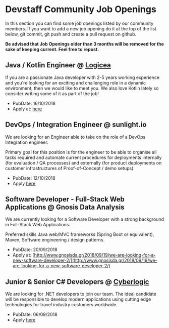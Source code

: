 # Devstaff Community Job Openings

In this section you can find some job openings listed by our community members. If you want to add a new job opening do it at the top of the list below, git commit, git push and create a pull request on github.

__Be advised that Job Openings older than 3 months will be removed for the sake of keeping current. Feel free to repost.__


## Java / Kotlin Engineer @ [Logicea](http://logicea.com)
If you are a passionate Java developer with 2-5 years working experience and
you're looking for an exciting and challenging role in a dynamic environment, 
then we would like to meet you. We also love Kotlin lately so consider
writing some of it as part of the job!

* PubDate: 16/10/2018
* Apply at: [here](https://logicea.workable.com/j/34FB74BC13)


## DevOps / Integration Engineer @ sunlight.io

We are looking for an Engineer able to take on the role of a DevOps Integration engineer.

Primary goal for this position is for the engineer to be able to organise all tasks required and automate current procedures for deployments internally (for evaluation / QA processes) and externally (for product deployments on customer infrastructures of Proof-of-Concept / demo setups).

* PubDate: 12/10/2018
* Apply [here](https://www.workable.com/j/2336C2F4AF)

## Software Developer - Full-Stack Web Applications @ Gnosis Data Analysis 

We are currently looking for a Software Developer with a strong background in Full-Stack Web Applications.

Preferred skills Java web/MVC frameworks (Spring Boot or equivalent), Maven, Software engineering / design patterns.

* PubDate: 20/09/2018
* Apply at: [http://www.gnosisda.gr/2018/09/19/we-are-looking-for-a-new-software-developer-2/](http://www.gnosisda.gr/2018/09/19/we-are-looking-for-a-new-software-developer-2/)

## Junior & Senior C# Developers @ [Cyberlogic](http://www.cyberlogic.gr)

We are looking for .NET developers to join our team. The ideal candidate will be responsible to develop modern applications using cutting edge technologies for travel industry customers worldwide.

* PubDate: 06/09/2018
* Apply [here](https://www.cyberlogic.gr/en/careers/)
